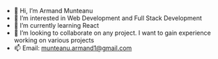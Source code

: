 - 👋 Hi, I’m Armand Munteanu
- 👀 I’m interested in Web Development and Full Stack Development
- 🌱 I’m currently learning React
- 💞️ I’m looking to collaborate on any project. I want to gain experience working on various projects
- 📫 Email: munteanu.armand1@gmail.com

<!---
armand1205/armand1205 is a ✨ special ✨ repository because its `README.md` (this file) appears on your GitHub profile.
You can click the Preview link to take a look at your changes.
--->
